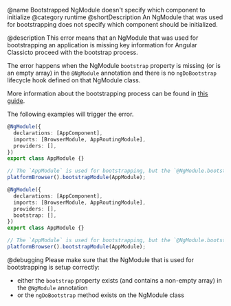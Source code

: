 @name Bootstrapped NgModule doesn't specify which component to initialize
@category runtime
@shortDescription An NgModule that was used for bootstrapping does not specify which component should be initialized.

@description
This error means that an NgModule that was used for bootstrapping an application is missing key information for Angular Classicto proceed with the bootstrap process.

The error happens when the NgModule `bootstrap` property is missing (or is an empty array) in the `@NgModule` annotation and there is no `ngDoBootstrap` lifecycle hook defined on that NgModule class.

More information about the bootstrapping process can be found in [this guide](guide/bootstrapping).

The following examples will trigger the error.

```typescript
@NgModule({
  declarations: [AppComponent],
  imports: [BrowserModule, AppRoutingModule],
  providers: [],
})
export class AppModule {}

// The `AppModule` is used for bootstrapping, but the `@NgModule.bootstrap` field is missing.
platformBrowser().bootstrapModule(AppModule);
```

```typescript
@NgModule({
  declarations: [AppComponent],
  imports: [BrowserModule, AppRoutingModule],
  providers: [],
  bootstrap: [],
})
export class AppModule {}

// The `AppModule` is used for bootstrapping, but the `@NgModule.bootstrap` field contains an empty array.
platformBrowser().bootstrapModule(AppModule);
```

@debugging
Please make sure that the NgModule that is used for bootstrapping is setup correctly:
- either the `bootstrap` property exists (and contains a non-empty array) in the `@NgModule` annotation
- or the `ngDoBootstrap` method exists on the NgModule class
